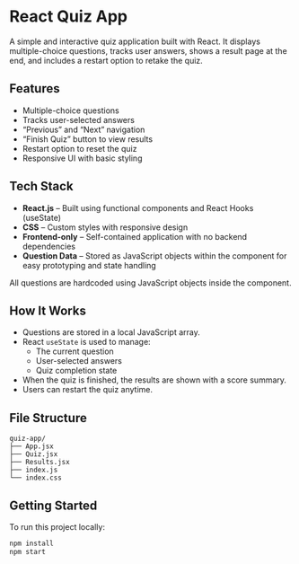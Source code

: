 # React Quiz App

A simple and interactive quiz application built with React. It displays multiple-choice questions, tracks user answers, shows a result page at the end, and includes a restart option to retake the quiz.

## Features

- Multiple-choice questions  
- Tracks user-selected answers  
- “Previous” and “Next” navigation  
- “Finish Quiz” button to view results  
- Restart option to reset the quiz  
- Responsive UI with basic styling

## Tech Stack

- **React.js** – Built using functional components and React Hooks (useState)
- **CSS** – Custom styles with responsive design
- **Frontend-only** – Self-contained application with no backend dependencies
- **Question Data** – Stored as JavaScript objects within the component for easy prototyping and state handling

All questions are hardcoded using JavaScript objects inside the component.

## How It Works

- Questions are stored in a local JavaScript array.
- React `useState` is used to manage:
  - The current question
  - User-selected answers
  - Quiz completion state
- When the quiz is finished, the results are shown with a score summary.
- Users can restart the quiz anytime.

## File Structure

```
quiz-app/
├── App.jsx
├── Quiz.jsx
├── Results.jsx
├── index.js
└── index.css
```

## Getting Started

To run this project locally:

```bash
npm install
npm start
